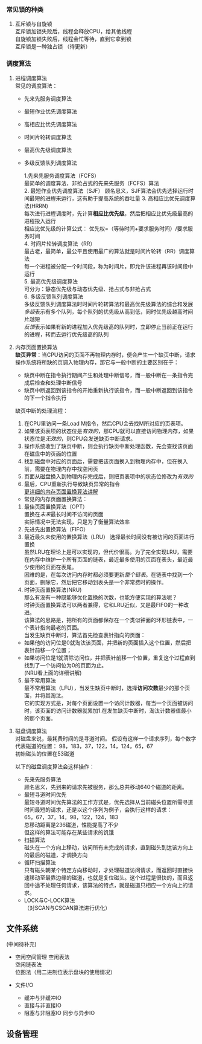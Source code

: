 ### 常见锁的种类  
1. 互斥锁与自旋锁  
互斥锁加锁失败后，线程会释放CPU，给其他线程  
自旋锁加锁失败后，线程会忙等待，直到它拿到锁  
互斥锁是一种独占锁
（待更新）

### 调度算法  
1. 进程调度算法  
    常见的调度算法：
    * 先来先服务调度算法
    * 最短作业优先调度算法
    * 高相应比优先调度算法
    * 时间片轮转调度算法
    * 最高优先级调度算法
    * 多级反馈队列调度算法
    
        1.先来先服务调度算法（FCFS）  
        最简单的调度算法，非抢占式的先来先服务（FCFS）算法  
        2. 最短作业优先调度算法（SJF）
        顾名思义，SJF算法会优先选择运行时间最短的进程来运行，这有助于提高系统的吞吐量
        3. 高相应比优先调度算法(HRRN)  
        每次进行进程调度时，先计算**相应比优先级**，然后把相应比优先级最高的进程投入运行  
        相应比优先级的计算公式：
        优先权=（等待时间+要求服务时间）/要求服务时间  
        4. 时间片轮转调度算法（RR）  
        最古老，最简单，最公平且使用最广的算法就是时间片轮转（RR）调度算法  
        每一个进程被分配一个时间段，称为时间片，即允许该进程再该时间段中运行  
        5. 最高优先级调度算法  
        可分为：静态优先级与动态优先级、抢占式与非抢占式  
        6. 多级反馈队列调度算法  
        多级反馈队列调度算法时时间片轮转算法和最高优先级算法的综合和发展  
        *多级*表示有多个队列，每个队列的优先级从高到低，同时优先级越高时间片越短  
        *反馈*表示如果有新的进程加入优先级高的队列时，立即停止当前正在运行的进程，转而去运行优先级高的队列  


2. 内存页面置换算法  
    **缺页异常**：当CPU访问的页面不再物理内存时，便会产生一个缺页中断，请求操作系统将所缺的页调入物理内存，那它与一般中断的主要区别在于：  
    * 缺页中断在指令执行期间产生和处理中断信号，而一般中断在一条指令完成后检查和处理中断信号  
    * 缺页中断返回到该指令的开始重新执行该指令，而一般中断返回到该指令的下一个指令执行 

    缺页中断的处理流程：  
    1. 在CPU里访问一条Load M指令，然后CPU会去找M所对应的页表项。  
    2. 如果该页表项的状态位是*有效的*，那CPU就可以直接访问物理内存，如果状态位是*无效的*，则CPU会发送缺页中断请求。
    3. 操作系统收到了缺页中断，则会执行缺页中断处理函数，先会查找该页面在磁盘中的页面的位置  
    4. 找到磁盘中对应的页面后，需要把该页面换入到物理内存中，但在换入前，需要在物理内存中找空闲页  
    5. 页面从磁盘换入到物理内存完成后，则把页表项中的状态位修改为*有效的*
    6. 最后，CPU重新执行导致缺页异常的指令  
    [更详细的内存页面置换算法讲解](https://www.cnblogs.com/wingsless/p/12295246.html)
    * 常见的内存页面置换算法：
    1. 最佳页面置换算法（OPT）  
    置换在*未来*最长时间不访问的页面  
    实际情况中无法实现，只是为了衡量算法效率  
    2. 先进先出置换算法（FIFO）  
    3. 最近最久未使用的置换算法（LRU）
    选择最长时间没有被访问的页面进行置换   
    虽然LRU在理论上是可以实现的，但代价很高。为了完全实现LRU，需要在内存中维护一个所有页面的链表，最近最多使用的页面在表头，最近最少使用的页面在表尾。  
    困难的是，在每次访问内存时都必须要更新*整个链表*。在链表中找到一个页面，删除它，然后把它移动到表头是一个非常费时的操作。  
    4. 时钟页面置换算法(NRU)  
    那么有没有一种既能够优化置换的次数，也能方便实现的算法呢？  
    时钟页面置换算法可以两者兼得，它和LRU近似，又是最FIFO的一种改进。  
    该算法的思路是，把所有的页面都保存在一个类似钟面的环形链表中，一个表针指向最老的页面。  
    当发生缺页中断时，算法首先检查表针指向的页面：  
    * 如果他的访问位是0就淘汰该页面，并把新的页面插入这个位置，然后把表针前移一个位置；
    * 如果访问位是1就清除访问位，并把表针前移一个位置，重复这个过程直到找到了一个访问位为0的页面为止。  
    (NRU看上面的详细讲解)  
    5. 最不常用算法  
    最不常用算法（LFU），当发生缺页中断时，选择**访问次数**最少的那个页面，并将其淘汰。  
    它的实现方式是，对每个页面设置一个访问计数器，每当一个页面被访问时，该页面的访问计数器就累加1.在发生缺页中断时，淘汰计数器值最小的那个页面。  

3. 磁盘调度算法  
    对磁盘来说，最耗费时间的是寻道时间。
    假设有这样一个请求序列，每个数字代表磁道的位置：
    98，183，37，122，14，124，65，67  
    初始磁头的位置在53磁道  

    以下的磁盘调度算法会这样操作：  
    * 先来先服务算法  
    顾名思义，先到来的请求先被服务，那么总共移动640个磁道的距离。  
    * 最短寻道时间优先  
    最短寻道时间优先算法的工作方式是，优先选择从当前磁头位置所需寻道时间最短的请求，还是以这个序列为例子，会执行这样的请求：  
    65，67，37，14，98，122，124，183  
    总移动距离是236磁道，性能提高了不少  
    但这样的算法可能存在某些请求的饥饿  
    * 扫描算法  
    磁头在一个方向上移动，访问所有未完成的请求，直到磁头到达该方向上的最后的磁道，才调换方向  
    * 循环扫描算法  
    只有磁头朝某个特定方向移动时，才处理磁道访问请求，而返回时直接快速移动至最靠边缘的磁道，也就是复位磁头。这个过程是很快的，而且返回中途不处理任何请求，该算法的特点，就是磁道只相应一个方向上的请求。  
    * LOCK与C-LOCK算法  
    （对SCAN与CSCAN算法进行优化）

## 文件系统  
(中间待补充)
* 空闲空间管理
  空闲表法  
  空闲链表法  
  位图法（用二进制位表示盘块的使用情况）  

* 文件I/O
  * 缓冲与非缓冲IO  
  * 直接与非直接IO  
  * 阻塞与非阻塞IO 同步与异步IO  


## 设备管理  
